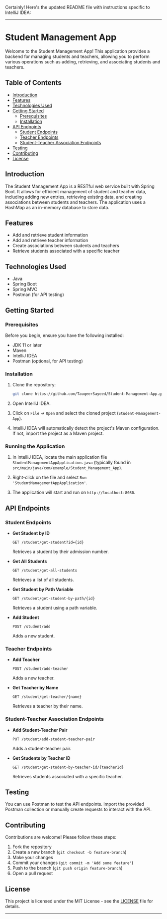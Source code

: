 Certainly! Here's the updated README file with instructions specific to IntelliJ IDEA:

---

# Student Management App

Welcome to the Student Management App! This application provides a backend for managing students and teachers, allowing you to perform various operations such as adding, retrieving, and associating students and teachers.

## Table of Contents

- [Introduction](#introduction)
- [Features](#features)
- [Technologies Used](#technologies-used)
- [Getting Started](#getting-started)
  - [Prerequisites](#prerequisites)
  - [Installation](#installation)
- [API Endpoints](#api-endpoints)
  - [Student Endpoints](#student-endpoints)
  - [Teacher Endpoints](#teacher-endpoints)
  - [Student-Teacher Association Endpoints](#student-teacher-association-endpoints)
- [Testing](#testing)
- [Contributing](#contributing)
- [License](#license)

## Introduction

The Student Management App is a RESTful web service built with Spring Boot. It allows for efficient management of student and teacher data, including adding new entries, retrieving existing data, and creating associations between students and teachers. The application uses a HashMap as an in-memory database to store data.

## Features

- Add and retrieve student information
- Add and retrieve teacher information
- Create associations between students and teachers
- Retrieve students associated with a specific teacher

## Technologies Used

- Java
- Spring Boot
- Spring MVC
- Postman (for API testing)

## Getting Started

### Prerequisites

Before you begin, ensure you have the following installed:

- JDK 11 or later
- Maven
- IntelliJ IDEA
- Postman (optional, for API testing)

### Installation

1. Clone the repository:

   ```bash
   git clone https://github.com/TauqeerSayeed/Student-Management-App.git
   ```

2. Open IntelliJ IDEA.

3. Click on `File` -> `Open` and select the cloned project (`Student-Management-App`).

4. IntelliJ IDEA will automatically detect the project's Maven configuration. If not, import the project as a Maven project.

### Running the Application

1. In IntelliJ IDEA, locate the main application file `StudentManagementAppApplication.java` (typically found in `src/main/java/com/example/Student_Management_App`).

2. Right-click on the file and select `Run 'StudentManagementAppApplication'`.

3. The application will start and run on `http://localhost:8080`.

## API Endpoints

### Student Endpoints

- **Get Student by ID**

  ```http
  GET /student/get-student?id={id}
  ```

  Retrieves a student by their admission number.

- **Get All Students**

  ```http
  GET /student/get-all-students
  ```

  Retrieves a list of all students.

- **Get Student by Path Variable**

  ```http
  GET /student/get-student-by-path/{id}
  ```

  Retrieves a student using a path variable.

- **Add Student**

  ```http
  POST /student/add
  ```

  Adds a new student.

### Teacher Endpoints

- **Add Teacher**

  ```http
  POST /student/add-teacher
  ```

  Adds a new teacher.

- **Get Teacher by Name**

  ```http
  GET /student/get-teacher/{name}
  ```

  Retrieves a teacher by their name.

### Student-Teacher Association Endpoints

- **Add Student-Teacher Pair**

  ```http
  PUT /student/add-student-teacher-pair
  ```

  Adds a student-teacher pair.

- **Get Students by Teacher ID**

  ```http
  GET /student/get-student-by-teacher-id/{teacherId}
  ```

  Retrieves students associated with a specific teacher.

## Testing

You can use Postman to test the API endpoints. Import the provided Postman collection or manually create requests to interact with the API.

## Contributing

Contributions are welcome! Please follow these steps:

1. Fork the repository
2. Create a new branch (`git checkout -b feature-branch`)
3. Make your changes
4. Commit your changes (`git commit -m 'Add some feature'`)
5. Push to the branch (`git push origin feature-branch`)
6. Open a pull request

## License

This project is licensed under the MIT License - see the [LICENSE](LICENSE) file for details.

---
